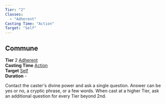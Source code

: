 ```yaml
---
Tier: "2"
Classes:
  - "Adherent"
Casting Time: "Action"
Target: "Self"
---
```

## Commune
**Tier** 2 [Adherent](app://obsidian.md/SRD/Archetypes/Adherent.md)  
**Casting Time** [Action](app://obsidian.md/SRD/Glossary/Action.md)  
**Target** [Self](app://obsidian.md/SRD/Glossary/Self.md)  
**Duration** -

Contact the caster's divine power and ask a single question. Answer can be yes or no, a cryptic phrase, or a few words. When cast at a higher Tier, ask an additional question for every Tier beyond 2nd.